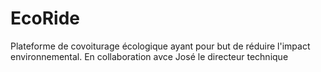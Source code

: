 # EcoRide
Plateforme de covoiturage écologique ayant pour but de réduire l'impact environnemental.
En collaboration avce José le directeur technique



